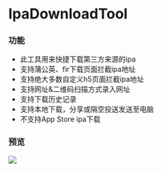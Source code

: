 # IpaDownloadTool
### 功能
* 此工具用来快捷下载第三方来源的ipa
* 支持蒲公英、fir下载页面拦截ipa地址
* 支持绝大多数自定义h5页面拦截ipa地址
* 支持网址&二维码扫描方式录入网址
* 支持下载历史记录
* 支持本地下载，分享或隔空投送发送至电脑
* 不支持App Store ipa下载

### 预览
<img src="https://github.com/SmileZXLee/IpaDownloadTool/blob/master/DemoImg/demo1.gif?raw=true"/>
